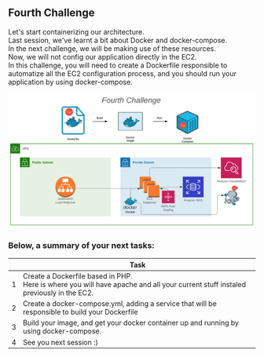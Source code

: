 ## Fourth Challenge

Let's start containerizing our architecture.\
Last session, we've learnt a bit about Docker and docker-compose. \
In the next challenge, we will be making use of these resources. \
Now, we will not config our application directly in the EC2. \
In this challenge, you will need to create a Dockerfile responsible to automatize all the EC2 configuration process, and you should run your application by using docker-compose.

<img src="./assets/challenge_4.png" alt="first" width="800px"/>


### Below, a summary of your next tasks:

|  | Task |
|------|-------------|
|1| Create a Dockerfile based in PHP. <br/> Here is where you will have apache and all your current stuff instaled previously in the EC2. |
|2| Create a docker-compose.yml, adding a service that will be responsible to build your Dockerfile |
|3| Build your image, and get your docker container up and running by using docker-compose. |
|4|See you next session :)|
